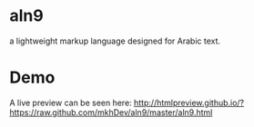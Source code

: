 aln9
====
a lightweight markup language designed for Arabic text.

Demo
====
A live preview can be seen here:
http://htmlpreview.github.io/?https://raw.github.com/mkhDev/aln9/master/aln9.html
